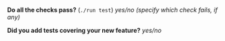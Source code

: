 **Do all the checks pass?** (`./run test`)
_yes/no (specify which check fails, if any)_

**Did you add tests covering your new feature?**
_yes/no_
